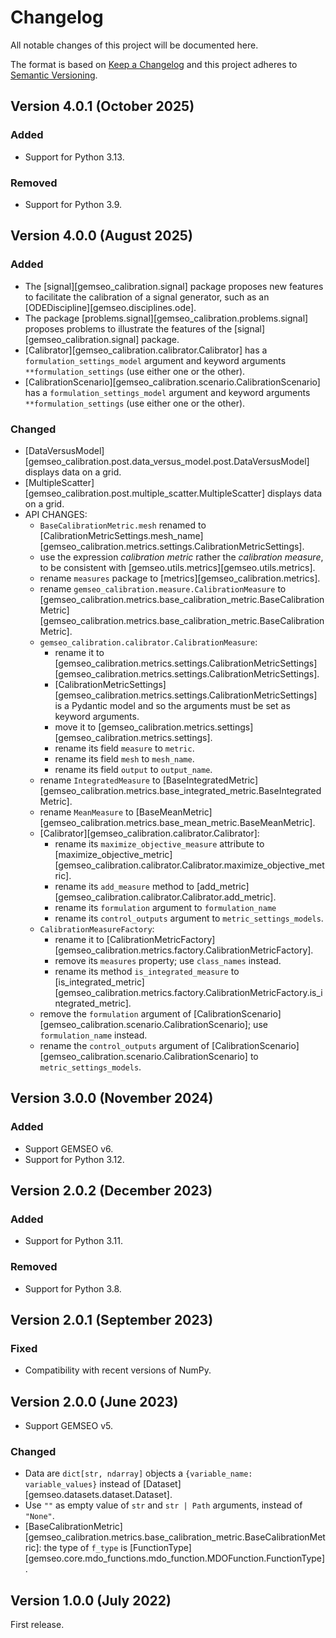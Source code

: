 <!--
Copyright 2021 IRT Saint Exupéry, https://www.irt-saintexupery.com

This work is licensed under the Creative Commons Attribution-ShareAlike 4.0
International License. To view a copy of this license, visit
http://creativecommons.org/licenses/by-sa/4.0/ or send a letter to Creative
Commons, PO Box 1866, Mountain View, CA 94042, USA.
-->

<!--
Changelog titles are:
- Added: for new features.
- Changed: for changes in existing functionality.
- Deprecated: for soon-to-be removed features.
- Removed: for now removed features.
- Fixed: for any bug fixes.
- Security: in case of vulnerabilities.
-->

# Changelog

All notable changes of this project will be documented here.

The format is based on
[Keep a Changelog](https://keepachangelog.com/en/1.0.0)
and this project adheres to
[Semantic Versioning](https://semver.org/spec/v2.0.0.html).

## Version 4.0.1 (October 2025)

### Added

- Support for Python 3.13.

### Removed

- Support for Python 3.9.

## Version 4.0.0 (August 2025)

### Added

- The [signal][gemseo_calibration.signal] package
  proposes new features to facilitate the calibration of a signal generator,
  such as an [ODEDiscipline][gemseo.disciplines.ode].
- The package [problems.signal][gemseo_calibration.problems.signal]
  proposes problems to illustrate the features of the [signal][gemseo_calibration.signal] package.
- [Calibrator][gemseo_calibration.calibrator.Calibrator]
  has a `formulation_settings_model` argument and keyword arguments `**formulation_settings`
  (use either one or the other).
- [CalibrationScenario][gemseo_calibration.scenario.CalibrationScenario]
  has a `formulation_settings_model` argument and keyword arguments `**formulation_settings`
  (use either one or the other).

### Changed

- [DataVersusModel][gemseo_calibration.post.data_versus_model.post.DataVersusModel]
  displays data on a grid.
- [MultipleScatter][gemseo_calibration.post.multiple_scatter.MultipleScatter]
  displays data on a grid.
- API CHANGES:
  - `BaseCalibrationMetric.mesh` renamed to [CalibrationMetricSettings.mesh_name][gemseo_calibration.metrics.settings.CalibrationMetricSettings].
  - use the expression _calibration metric_ rather the _calibration measure_,
      to be consistent with [gemseo.utils.metrics][gemseo.utils.metrics].
  - rename `measures` package to [metrics][gemseo_calibration.metrics].
  - rename `gemseo_calibration.measure.CalibrationMeasure` to [gemseo_calibration.metrics.base_calibration_metric.BaseCalibrationMetric][gemseo_calibration.metrics.base_calibration_metric.BaseCalibrationMetric].
  - `gemseo_calibration.calibrator.CalibrationMeasure`:
    - rename it to [gemseo_calibration.metrics.settings.CalibrationMetricSettings][gemseo_calibration.metrics.settings.CalibrationMetricSettings].
    - [CalibrationMetricSettings][gemseo_calibration.metrics.settings.CalibrationMetricSettings] is a Pydantic model and so the arguments must be set as keyword arguments.
    - move it to [gemseo_calibration.metrics.settings][gemseo_calibration.metrics.settings].
    - rename its field `measure` to `metric`.
    - rename its field `mesh` to `mesh_name`.
    - rename its field `output` to `output_name`.
  - rename `IntegratedMeasure` to [BaseIntegratedMetric][gemseo_calibration.metrics.base_integrated_metric.BaseIntegratedMetric].
  - rename `MeanMeasure` to [BaseMeanMetric][gemseo_calibration.metrics.base_mean_metric.BaseMeanMetric].
  - [Calibrator][gemseo_calibration.calibrator.Calibrator]:
    - rename its `maximize_objective_measure` attribute to [maximize_objective_metric][gemseo_calibration.calibrator.Calibrator.maximize_objective_metric].
    - rename its `add_measure` method to [add_metric][gemseo_calibration.calibrator.Calibrator.add_metric].
    - rename its `formulation` argument to `formulation_name`
    - rename its `control_outputs` argument to `metric_settings_models`.
  - `CalibrationMeasureFactory`:
    - rename it to [CalibrationMetricFactory][gemseo_calibration.metrics.factory.CalibrationMetricFactory].
    - remove its `measures` property; use `class_names` instead.
    - rename its method `is_integrated_measure` to [is_integrated_metric][gemseo_calibration.metrics.factory.CalibrationMetricFactory.is_integrated_metric].
  - remove the `formulation` argument of [CalibrationScenario][gemseo_calibration.scenario.CalibrationScenario]; use `formulation_name` instead.
  - rename the `control_outputs` argument of [CalibrationScenario][gemseo_calibration.scenario.CalibrationScenario] to `metric_settings_models`.

## Version 3.0.0 (November 2024)

### Added

- Support GEMSEO v6.
- Support for Python 3.12.

## Version 2.0.2 (December 2023)

### Added

- Support for Python 3.11.

### Removed

- Support for Python 3.8.

## Version 2.0.1 (September 2023)

### Fixed

- Compatibility with recent versions of NumPy.

## Version 2.0.0 (June 2023)

- Support GEMSEO v5.

### Changed

- Data are `dict[str, ndarray]` objects a `{variable_name: variable_values}` instead of
  [Dataset][gemseo.datasets.dataset.Dataset].
- Use `""` as empty value of `str` and `str | Path` arguments, instead of `"None"`.
- [BaseCalibrationMetric][gemseo_calibration.metrics.base_calibration_metric.BaseCalibrationMetric]:
  the type of `f_type` is [FunctionType][gemseo.core.mdo_functions.mdo_function.MDOFunction.FunctionType].

## Version 1.0.0 (July 2022)

First release.
